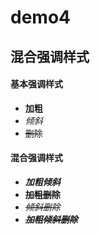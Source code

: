 # demo4

## 混合强调样式

#### 基本强调样式
- **加粗**
- *倾斜*
- ~~删除~~

#### 混合强调样式
- ***加粗倾斜***
- **~~加粗删除~~**
- *~~倾斜删除~~*
- ***~~加粗倾斜删除~~***













